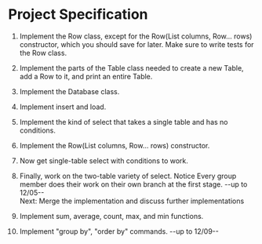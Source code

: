# Project Specification
1. Implement the Row class, except for the Row(List<Column> columns, Row... rows)
constructor, which you should save for later. Make sure to write tests for the Row class.
2. Implement the parts of the Table class needed to create a new Table, add a Row to it,
and print an entire Table.
3. Implement the Database class.
4. Implement insert and load.
5. Implement the kind of select that takes a single table and has no conditions.
6. Implement the Row(List<Column> columns, Row... rows) constructor.
7. Now get single-table select with conditions to work.
8. Finally, work on the two-table variety of select.
Notice Every group member does their work on their own branch at the first stage.
--up to 12/05--  
 Next: Merge the implementation and discuss further implementations
 
 1. Implement sum, average, count, max, and min functions.
 2. Implement "group by", "order by" commands.
 --up to 12/09--
<!-- TODO -->
